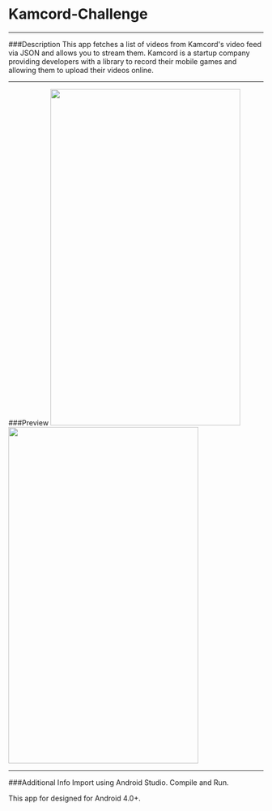 # Kamcord-Challenge

---

###Description
This app fetches a list of videos from Kamcord's video feed via JSON and allows you to stream them.
Kamcord is a startup company providing developers with a library to record their mobile games and allowing them to upload
their videos online.

---

###Preview
<img src="http://i.imgur.com/0LRBFUn.png" width="375" height="663"/> <img src="http://i.imgur.com/Pt5LLjT.png" width="375" height="663"/>

---

###Additional Info
Import using Android Studio. Compile and Run.

This app for designed for Android 4.0+.
